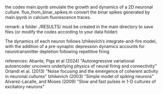 the codes main.ipynb simulate the growth and dynamics of a 2D neuronal culture. 
fluo_from_binar_spikes.m convert the binar spikes generated by main.ipynb in calcium fluorescence traces.

remark: a folder ./RESULTS/ must be created in the main directory to save files (or modify the codes according to your data folder)

The dynamics of each neuron follows Izhikevich’s integrate-and-fire model, 
with the addition of a pre-synaptic depression dynamics accounts for neurotransmitter depletion following repetitive firing

references: 
Abante, Piga et al (2024) "Autoregressive variational autoencoder uncovers underlying physics of neural firing and connectivity"
Orlandi et al. (2013) "Noise focusing and the emergence of coherent activity in neuronal cultures"
Izhikevich (2003) "Simple model of spiking neurons"
Alvarez-Lacalle, and Moses (2009) "Slow and fast pulses in 1-D cultures of excitatory neurons"
